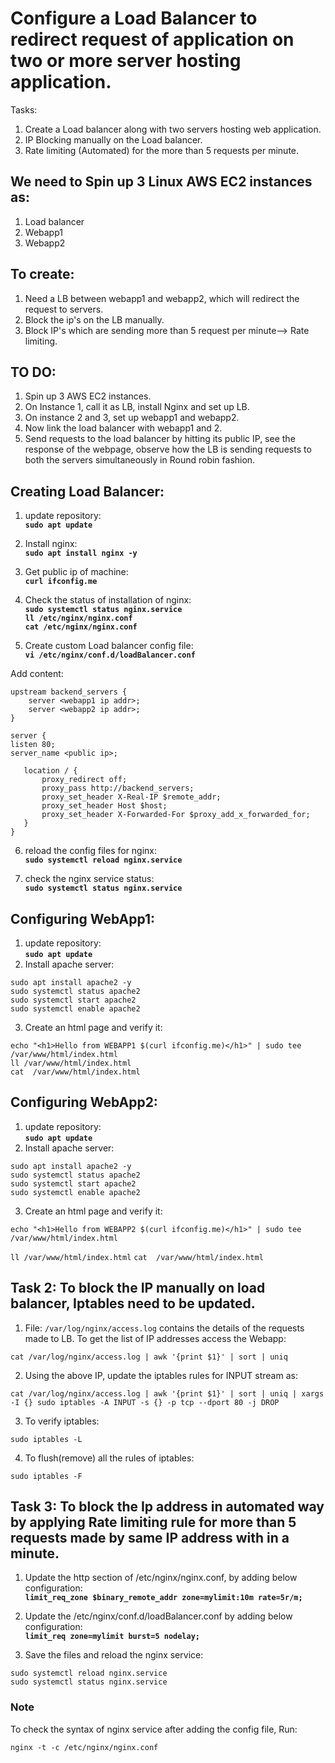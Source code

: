 # Configure a Load Balancer to redirect request of application on two or more server hosting application.
Tasks:
1. Create a Load balancer along with two servers hosting web application.
2. IP Blocking manually on the Load balancer. 
3. Rate limiting (Automated) for the more than 5 requests per minute.

## **We need to Spin up 3 Linux AWS EC2 instances as:**
1. Load balancer
2. Webapp1
3. Webapp2

## **To create:**

1. Need a LB between webapp1 and webapp2, which will redirect the request to servers.
2. Block the ip's on the LB manually.
3. Block IP's which are sending more than 5 request per minute--> Rate limiting.

## **TO DO:**
1. Spin up 3 AWS EC2 instances.
2. On Instance 1, call it as LB, install Nginx and set up LB.
3. On instance 2 and 3, set up webapp1 and webapp2.
4. Now link the load balancer with webapp1 and 2.
5. Send requests to the load balancer by hitting its public IP, see the response of the webpage, observe how the LB is sending requests to both the servers simultaneously in Round robin fashion.

## **Creating Load Balancer:**

1. update repository:<br/>
**`sudo apt update`**
2. Install nginx: <br/>
**`sudo apt install nginx -y`**
3. Get public ip of machine: <br/>
**`curl ifconfig.me`**
4. Check the status of installation of nginx:<br/>
**`sudo systemctl status nginx.service`**<br/>
**`ll /etc/nginx/nginx.conf`**<br/>
**`cat /etc/nginx/nginx.conf`**<br/>

5. Create custom Load balancer config file: <br/>
**`vi /etc/nginx/conf.d/loadBalancer.conf`**

Add content: <br/>
```
upstream backend_servers {
    server <webapp1 ip addr>;
    server <webapp2 ip addr>;
}

server {
listen 80;
server_name <public ip>;

   location / {
       proxy_redirect off;
       proxy_pass http://backend_servers;
       proxy_set_header X-Real-IP $remote_addr;
       proxy_set_header Host $host;
       proxy_set_header X-Forwarded-For $proxy_add_x_forwarded_for;
   }
}
```

6. reload the config files for nginx:<br/>
**`sudo systemctl reload nginx.service`**

7. check the nginx service status:<br/>
  **`sudo systemctl status nginx.service`**


## **Configuring WebApp1:** <br/>
1. update repository:<br/>
**`sudo apt update`**
2. Install apache server: <br/>
```
sudo apt install apache2 -y
sudo systemctl status apache2
sudo systemctl start apache2
sudo systemctl enable apache2
```
3. Create an html page and verify it:<br/>
```
echo "<h1>Hello from WEBAPP1 $(curl ifconfig.me)</h1>" | sudo tee /var/www/html/index.html
ll /var/www/html/index.html
cat  /var/www/html/index.html
```

## **Configuring WebApp2:** <br/>
1. update repository:<br/>
**`sudo apt update`**
2. Install apache server: <br/>
```
sudo apt install apache2 -y
sudo systemctl status apache2
sudo systemctl start apache2
sudo systemctl enable apache2
```
3. Create an html page and verify it:<br/>
```
echo "<h1>Hello from WEBAPP2 $(curl ifconfig.me)</h1>" | sudo tee /var/www/html/index.html
```
  `ll /var/www/html/index.html`
  `cat  /var/www/html/index.html`


## **Task 2: To block the IP manually on load balancer, Iptables need to be updated.** <br/>
1. File: `/var/log/nginx/access.log` contains the details of the requests made to LB.
To get the list of IP addresses access the Webapp: <br/>
```
cat /var/log/nginx/access.log | awk '{print $1}' | sort | uniq
```
2. Using the above IP, update the iptables rules for INPUT stream as: <br/>
```
cat /var/log/nginx/access.log | awk '{print $1}' | sort | uniq | xargs -I {} sudo iptables -A INPUT -s {} -p tcp --dport 80 -j DROP
```

3. To verify iptables:
```
sudo iptables -L
```
4. To flush(remove) all the rules of iptables:
```
sudo iptables -F
```

## **Task 3: To block the Ip address in automated way by applying Rate limiting rule for more than 5 requests made by same IP address with in a minute.** <br/>

1. Update the http section of /etc/nginx/nginx.conf, by adding below configuration:<br/>
   **`limit_req_zone $binary_remote_addr zone=mylimit:10m rate=5r/m;`**

2. Update the /etc/nginx/conf.d/loadBalancer.conf by adding below configuration: <br/>
   **`limit_req zone=mylimit burst=5 nodelay;`**

3. Save the files and reload the nginx service:<br/>
```
sudo systemctl reload nginx.service
sudo systemctl status nginx.service
```

### Note
To check the syntax of nginx service after adding the config file, Run: <br/>
```
nginx -t -c /etc/nginx/nginx.conf
```
